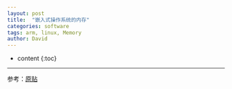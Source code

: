 ```yaml
---
layout: post
title:  "嵌入式操作系统的内存"
categories: software
tags: arm, linux, Memory
author: David
---
```


* content
{:toc}

---
参考：[原贴 ](https://mp.weixin.qq.com/s/e8WOuMdMK5Ypctb221snTw)

